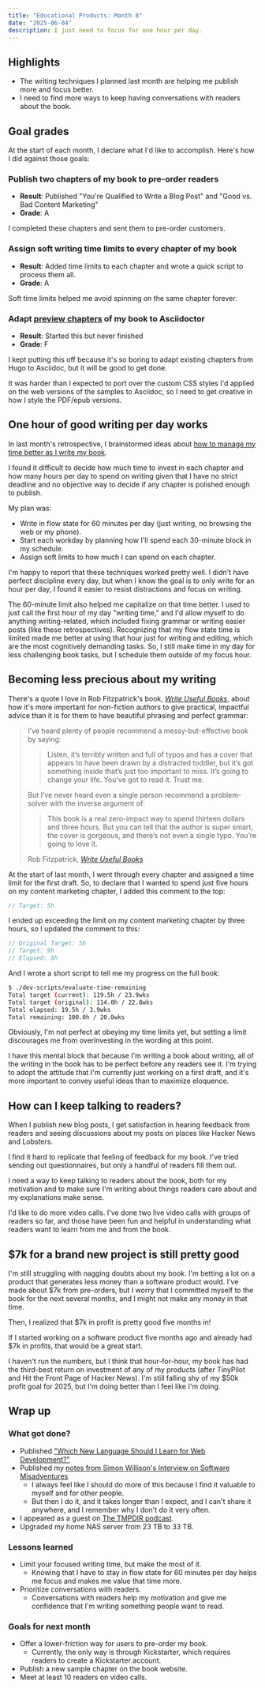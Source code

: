 ```yaml
---
title: "Educational Products: Month 8"
date: "2025-06-04"
description: I just need to focus for one hour per day.
---
```


## Highlights

- The writing techniques I planned last month are helping me publish more and focus better.
- I need to find more ways to keep having conversations with readers about the book.

## Goal grades

At the start of each month, I declare what I'd like to accomplish. Here's how I did against those goals:

### Publish two chapters of my book to pre-order readers

- **Result**: Published "You're Qualified to Write a Blog Post" and "Good vs. Bad Content Marketing"
- **Grade**: A

I completed these chapters and sent them to pre-order customers.

### Assign soft writing time limits to every chapter of my book

- **Result**: Added time limits to each chapter and wrote a quick script to process them all.
- **Grade**: A

Soft time limits helped me avoid spinning on the same chapter forever.

### Adapt [preview chapters](https://refactoringenglish.com/chapters/) of my book to Asciidoctor

- **Result**: Started this but never finished
- **Grade**: F

I kept putting this off because it's so boring to adapt existing chapters from Hugo to Asciidoc, but it will be good to get done.

It was harder than I expected to port over the custom CSS styles I'd applied on the web versions of the samples to Asciidoc, so I need to get creative in how I style the PDF/epub versions.

## One hour of good writing per day works

In last month's retrospective, I brainstormed ideas about [how to manage my time better as I write my book](/retrospectives/2025/05/#managing-my-time-as-i-write-a-book).

I found it difficult to decide how much time to invest in each chapter and how many hours per day to spend on writing given that I have no strict deadline and no objective way to decide if any chapter is polished enough to publish.

My plan was:

- Write in flow state for 60 minutes per day (just writing, no browsing the web or my phone).
- Start each workday by planning how I'll spend each 30-minute block in my schedule.
- Assign soft limits to how much I can spend on each chapter.

I'm happy to report that these techniques worked pretty well. I didn't have perfect discipline every day, but when I know the goal is to only write for an hour per day, I found it easier to resist distractions and focus on writing.

The 60-minute limit also helped me capitalize on that time better. I used to just call the first hour of my day "writing time," and I'd allow myself to do anything writing-related, which included fixing grammar or writing easier posts (like these retrospectives). Recognizing that my flow state time is limited made me better at using that hour just for writing and editing, which are the most cognitively demanding tasks. So, I still make time in my day for less challenging book tasks, but I schedule them outside of my focus hour.

## Becoming less precious about my writing

There's a quote I love in Rob Fitzpatrick's book, [_Write Useful Books_](https://www.usefulbooks.com/book), about how it's more important for non-fiction authors to give practical, impactful advice than it is for them to have beautiful phrasing and perfect grammar:

> I’ve heard plenty of people recommend a messy-but-effective book by saying:
>
> > Listen, it’s terribly written and full of typos and has a cover that appears to have been drawn by a distracted toddler, but it’s got something inside that’s just too important to miss. It’s going to change your life. You’ve got to read it. Trust me.
>
> But I’ve never heard even a single person recommend a problem-solver with the inverse argument of:
>
> > This book is a real zero-impact way to spend thirteen dollars and three hours. But you can tell that the author is super smart, the cover is gorgeous, and there’s not even a single typo. You’re going to love it.
>
> Rob Fitzpatrick, [_Write Useful Books_](https://www.usefulbooks.com/book)

At the start of last month, I went through every chapter and assigned a time limit for the first draft. So, to declare that I wanted to spend just five hours on my content marketing chapter, I added this comment to the top:

```c
// Target: 5h
```

I ended up exceeding the limit on my content marketing chapter by three hours, so I updated the comment to this:

```c
// Original Target: 5h
// Target: 9h
// Elapsed: 8h
```

And I wrote a short script to tell me my progress on the full book:

```bash
$ ./dev-scripts/evaluate-time-remaining
Total target (current): 119.5h / 23.9wks
Total target (original): 114.0h / 22.8wks
Total elapsed: 19.5h / 3.9wks
Total remaining: 100.0h / 20.0wks
```

Obviously, I'm not perfect at obeying my time limits yet, but setting a limit discourages me from overinvesting in the wording at this point.

I have this mental block that because I'm writing a book about writing, all of the writing in the book has to be perfect before any readers see it. I'm trying to adopt the attitude that I'm currently just working on a first draft, and it's more important to convey useful ideas than to maximize eloquence.

## How can I keep talking to readers?

When I publish new blog posts, I get satisfaction in hearing feedback from readers and seeing discussions about my posts on places like Hacker News and Lobsters.

I find it hard to replicate that feeling of feedback for my book. I've tried sending out questionnaires, but only a handful of readers fill them out.

I need a way to keep talking to readers about the book, both for my motivation and to make sure I'm writing about things readers care about and my explanations make sense.

I'd like to do more video calls. I've done two live video calls with groups of readers so far, and those have been fun and helpful in understanding what readers want to learn from me and from the book.

## $7k for a brand new project is still pretty good

I'm still struggling with nagging doubts about my book. I'm betting a lot on a product that generates less money than a software product would. I've made about $7k from pre-orders, but I worry that I committed myself to the book for the next several months, and I might not make any money in that time.

Then, I realized that $7k in profit is pretty good five months in!

If I started working on a software product five months ago and already had $7k in profits, that would be a great start.

I haven't run the numbers, but I think that hour-for-hour, my book has had the third-best return on investment of any of my products (after TinyPilot and Hit the Front Page of Hacker News). I'm still falling shy of my $50k profit goal for 2025, but I'm doing better than I feel like I'm doing.

## Wrap up

### What got done?

- Published ["Which New Language Should I Learn for Web Development?"](/notes/which-new-language/)
- Published my [notes from Simon Willison's Interview on Software Misadventures](/notes/simon-willison-software-misadventures/)
  - I always feel like I should do more of this because I find it valuable to myself and for other people.
  - But then I do it, and it takes longer than I expect, and I can't share it anywhere, and I remember why I don't do it very often.
- I appeared as a guest on [The TMPDIR podcast](https://tmpdir.org/044/).
- Upgraded my home NAS server from 23 TB to 33 TB.

### Lessons learned

- Limit your focused writing time, but make the most of it.
  - Knowing that I have to stay in flow state for 60 minutes per day helps me focus and makes me value that time more.
- Prioritize conversations with readers.
  - Conversations with readers help my motivation and give me confidence that I'm writing something people want to read.

### Goals for next month

- Offer a lower-friction way for users to pre-order my book.
  - Currently, the only way is through Kickstarter, which requires readers to create a Kickstarter account.
- Publish a new sample chapter on the book website.
- Meet at least 10 readers on video calls.
